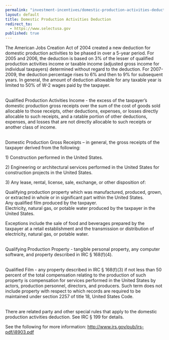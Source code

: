 ```yaml
---
permalink: "investment-incentives/domestic-production-activities-deduction.html"
layout: default
title: Domestic Production Activities Deduction
redirect_to:
  - https://www.selectusa.gov
published: true
---
```


<P>The American Jobs Creation Act of 2004 created a new deduction for domestic production activities to be phased in over a 5-year period. For 2005 and 2006, the deduction is based on 3% of the lesser of qualified production activities income or taxable income (adjusted gross income for individual taxpayers) determined without regard to the deduction. For 2007-2009, the deduction percentage rises to 6% and then to 9% for subsequent years. In general, the amount of deduction allowable for any taxable year is limited to 50% of W-2 wages paid by the taxpayer. </p>
<P><BR />Qualified Production Activities Income - the excess of the taxpayer’s domestic production gross receipts over the sum of the cost of goods sold allocable to those receipts, other deductions, expenses, or losses directly allocable to such receipts, and a ratable portion of other deductions, expenses, and losses that are not directly allocable to such receipts or another class of income. </p>
<P><BR />Domestic Production Gross Receipts – in general, the gross receipts of the taxpayer derived from the following: </p>
<P>1) Construction performed in the United States. </p>
<P>2) Engineering or architectural services performed in the United States for construction projects in the United States. </p>
<P>3) Any lease, rental, license, sale, exchange, or other disposition of: </p>
<P>Qualifying production property which was manufactured, produced, grown, or extracted in whole or in significant part within the United States. <BR />Any qualified film produced by the taxpayer. <BR />Electricity, natural gas, or potable water produced by the taxpayer in the United States. </p>
<P>Exceptions include the sale of food and beverages prepared by the taxpayer at a retail establishment and the transmission or distribution of electricity, natural gas, or potable water. </p>
<P><BR />Qualifying Production Property - tangible personal property, any computer software, and property described in IRC § 168(f)(4). </p>
<P><BR />Qualified Film - any property described in IRC § 168(f)(3) if not less than 50 percent of the total compensation relating to the production of such property is compensation for services performed in the United States by actors, production personnel, directors, and producers. Such term does not include property with respect to which records are required to be maintained under section 2257 of title 18, United States Code. </p>
<P><BR />There are related party and other special rules that apply to the domestic production activities deduction. See IRC § 199 for details. </p>
<P>See the following for more information: <A href="http://www.irs.gov/pub/irs-pdf/i8903.pdf">http://www.irs.gov/pub/irs-pdf/i8903.pdf</a></p>